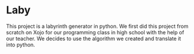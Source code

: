 # Laby
This project is a labyrinth generator in python. We first did this project from scratch on Xojo for our programming class in high school with the help of our teacher. We decides to use the algorithm we created and translate it into python.
